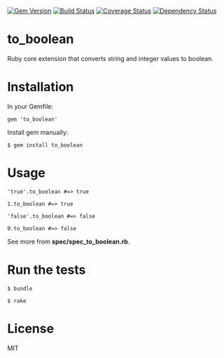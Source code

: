 [![Gem Version](https://badge.fury.io/rb/to_boolean.svg)](http://badge.fury.io/rb/to_boolean)
[![Build Status](https://travis-ci.org/JaniJegoroff/to_boolean.svg?branch=master)](https://travis-ci.org/JaniJegoroff/to_boolean)
[![Coverage Status](https://coveralls.io/repos/JaniJegoroff/to_boolean/badge.svg?branch=master)](https://coveralls.io/r/JaniJegoroff/to_boolean?branch=master)
[![Dependency Status](https://gemnasium.com/JaniJegoroff/to_boolean.svg)](https://gemnasium.com/JaniJegoroff/to_boolean)

to_boolean
==========

Ruby core extension that converts string and integer values to boolean.

Installation
==========

In your Gemfile:

`gem 'to_boolean'`

Install gem manually:

`$ gem install to_boolean`

Usage
==========

`'true'.to_boolean #=> true`

`1.to_boolean #=> true`

`'false'.to_boolean #=> false`

`0.to_boolean #=> false`

See more from **spec/spec_to_boolean.rb**.

Run the tests
==========

`$ bundle`

`$ rake`

License
==========

MIT
